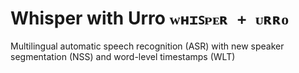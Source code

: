# Whisper with Urro `ᴡʜɪꜱᴘᴇʀ + ᴜʀʀᴏ`

Multilingual automatic speech recognition (ASR) with new speaker segmentation (NSS) and word-level timestamps (WLT) 
